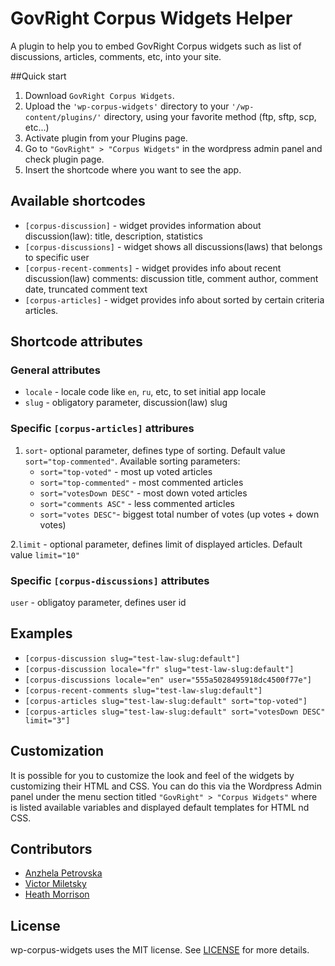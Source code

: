 # GovRight Corpus Widgets Helper

A plugin to help you to embed GovRight Corpus widgets such as list of discussions, articles, comments, etc, into your site.

##Quick start

1. Download `GovRight Corpus Widgets`.
2. Upload the `'wp-corpus-widgets'` directory to your `'/wp-content/plugins/'` directory, using your favorite method (ftp, sftp, scp, etc...)
3. Activate plugin from your Plugins page.
4. Go to `"GovRight" > "Corpus Widgets"` in the wordpress admin panel and check plugin page.
5. Insert the shortcode where you want to see the app.

## Available shortcodes
* `[corpus-discussion]` - widget provides information about discussion(law): title, description, statistics
* `[corpus-discussions]` - widget shows all discussions(laws) that belongs to specific user
* `[corpus-recent-comments]` - widget provides info about recent discussion(law) comments: discussion title, comment author, comment date, truncated comment text
* `[corpus-articles]` - widget provides info about sorted by certain criteria articles.

## Shortcode attributes
### General attributes
* `locale` - locale code like `en`, `ru`, etc, to set initial app locale
* `slug` - obligatory parameter, discussion(law) slug

### Specific `[corpus-articles]` attribures
1. `sort`- optional parameter, defines type of sorting. Default value `sort="top-commented"`. 
   Available sorting parameters:
    * `sort="top-voted"` - most up voted articles
    * `sort="top-commented"` - most commented articles
    * `sort="votesDown DESC"` - most down voted articles
    * `sort="comments ASC"` - less commented articles
    * `sort="votes DESC"`- biggest total number of votes (up votes + down votes)

2.`limit` - optional parameter, defines limit of displayed articles. Default value `limit="10"`

### Specific `[corpus-discussions]` attributes
`user` - obligatoy parameter, defines user id

## Examples
  * `[corpus-discussion slug="test-law-slug:default"]`
  * `[corpus-discussion locale="fr" slug="test-law-slug:default"]`
  * `[corpus-discussions locale="en" user="555a5028495918dc4500f77e"]`
  * `[corpus-recent-comments slug="test-law-slug:default"]`
  * `[corpus-articles slug="test-law-slug:default" sort="top-voted"]`
  * `[corpus-articles slug="test-law-slug:default" sort="votesDown DESC" limit="3"]`

## Customization
It is possible for you to customize the look and feel of the widgets by customizing their HTML and CSS. You can do this via the Wordpress Admin panel under the menu section titled `"GovRight" > "Corpus Widgets"` where is listed available variables and displayed default templates for HTML  nd CSS.

## Contributors

- <a href="https://github.com/ScarletSnail" target="_blank">Anzhela Petrovska</a>
- <a href="https://github.com/miletsky" target = "_blank">Victor Miletsky</a>
- <a href="https://github.com/doublemarked" target="_blank">Heath Morrison</a>

## License

wp-corpus-widgets uses the MIT license. See [LICENSE](https://github.com/GovRight/wp-corpus-widgets/blob/master/LICENSE) for more details. 
